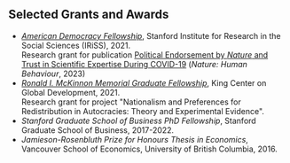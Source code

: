 ## Selected Grants and Awards

<ul style="margin:0 0 20px;">
  <li><a href="https://iriss.stanford.edu/people/floyd-jiuyun-zhang"><em>American Democracy Fellowship</em></a>, Stanford Institute for Research in the Social Sciences (IRiSS), 2021.</li>
   Research grant for publication <a href="https://www.nature.com/articles/s41562-023-01537-5">Political Endorsement by <i>Nature</i> and Trust in Scientific Expertise During COVID-19</a> (<i>Nature: Human Behaviour</i>, 2023)

  <li><a href="https://kingcenter.stanford.edu/floyd-zhang"><em>Ronald I. McKinnon Memorial Graduate Fellowship</em></a>, King Center on Global Development, 2021.</li>
   Research grant for project "Nationalism and Preferences for Redistribution in Autocracies: Theory and Experimental Evidence".

  <li><em>Stanford Graduate School of Business PhD Fellowship</em>, Stanford Graduate School of Business, 2017-2022.</li>
  <li><em>Jamieson-Rosenbluth Prize for Honours Thesis in Economics</em>, Vancouver School of Economics, University of British Columbia, 2016.</li>
</ul>

